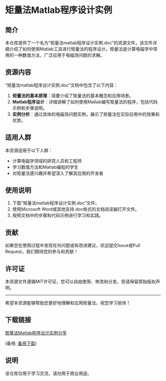 # 矩量法Matlab程序设计实例

## 简介

本仓库提供了一个名为“矩量法matlab程序设计实例.doc”的资源文件，该文件详细介绍了如何使用Matlab工具进行矩量法的程序设计。矩量法是计算电磁学中常用的一种数值方法，广泛应用于电磁场问题的求解。

## 资源内容

“矩量法matlab程序设计实例.doc”文档中包含了以下内容：

1. **矩量法的基本原理**：简要介绍了矩量法的基本概念和应用场景。
2. **Matlab程序设计**：详细讲解了如何使用Matlab编写矩量法的程序，包括代码示例和步骤说明。
3. **实例分析**：通过具体的电磁场问题实例，展示了矩量法在实际应用中的效果和优势。

## 适用人群

本资源适用于以下人群：

- 计算电磁学领域的研究人员和工程师
- 学习数值方法和Matlab编程的学生
- 对矩量法感兴趣并希望深入了解其应用的开发者

## 使用说明

1. 下载“矩量法matlab程序设计实例.doc”文件。
2. 使用Microsoft Word或其他支持.doc格式的文档阅读器打开文件。
3. 按照文档中的步骤和代码示例进行学习和实践。

## 贡献

如果您在使用过程中发现任何问题或有改进建议，欢迎提交Issue或Pull Request。我们期待您的参与和贡献！

## 许可证

本资源文件遵循MIT许可证，您可以自由使用、修改和分发，但请保留原始版权声明。

---

希望本资源能够帮助您更好地理解和应用矩量法，祝您学习愉快！

## 下载链接
[矩量法Matlab程序设计实例分享](https://pan.quark.cn/s/ad47c53c7084) 

(备用: [备用下载](https://pan.baidu.com/s/1NvICiDT7L5QHmx5GMCihvA?pwd=1234))

## 说明

该仓库仅用于学习交流，请勿用于商业用途。
